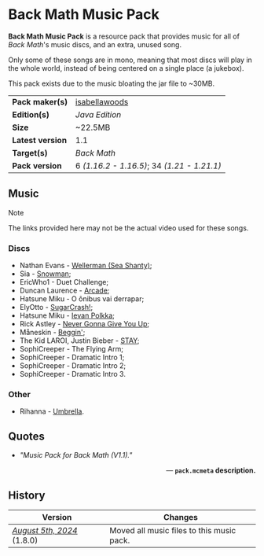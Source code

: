 # Back Math Music Pack
**Back Math Music Pack** is a resource pack that provides music for all of *Back Math*'s music discs, and an extra, unused song.

Only some of these songs are in mono, meaning that most discs will play in the whole world, instead of being centered on a single place (a jukebox).

This pack exists due to the music bloating the jar file to ~30MB.

| | |
|-|-|
| **Pack maker(s)** | [isabellawoods](https://github.com/isabellawoods) |
| **Edition(s)** | *Java Edition* |
| **Size** | ~22.5MB |
| **Latest version** | 1.1 |
| **Target(s)** | *Back Math* |
| **Pack version** | 6 *(1.16.2 - 1.16.5)*; 34 *(1.21 - 1.21.1)* |

## Music
> [!NOTE]
> The links provided here may not be the actual video used for these songs.

### Discs
- Nathan Evans - [Wellerman (Sea Shanty)](https://youtu.be/D458Eaql_aQ?si=Xfxs1OPjG4-nHEcC);
- Sia - [Snowman](https://youtu.be/gset79KMmt0);
- EricWho1 - Duet Challenge;
- Duncan Laurence - [Arcade](https://youtu.be/QPzOeESWG5o?si=oXvsxlvmytyLtTJ8);
- Hatsune Miku - O ônibus vai derrapar;
- ElyOtto - [SugarCrash!](https://youtu.be/BJxudKhtd9c?si=bT_2xpEoPgMAFxc-);
- Hatsune Miku - [Ievan Polkka](https://youtu.be/widZEAJc0QM?si=0Is1FDm4HIfFo5xU);
- Rick Astley - [Never Gonna Give You Up](https://youtu.be/lYBUbBu4W08?si=LTB2VIxe4vSDD94M);
- Måneskin - [Beggin'](https://youtu.be/ZWKpPDI1M-o?si=upmhbIcBU7RLoA4N);
- The Kid LAROI, Justin Bieber - [STAY](https://youtu.be/XfEMj-z3TtA?si=xfSN_yxeiiPET0Dn);
- SophiCreeper - The Flying Arm;
- SophiCreeper - Dramatic Intro 1;
- SophiCreeper - Dramatic Intro 2;
- SophiCreeper - Dramatic Intro 3.

### Other
- Rihanna - [Umbrella](https://youtu.be/xXD5tltX9Pg?si=M5xgBI5GZXqjuYeE).

## Quotes
- *"Music Pack for Back Math (V1.1)."*
<div style="text-align: right;">

— **`pack.mcmeta` description.**</div>

## History
| Version | Changes |
|---------|---------|
| [*August 5th, 2024*](/Back%20Math/Changelogs/1.8%20Beta%20Dev%20-%2005-08-24/Changelog%2005-08-24.md) (1.8.0) | Moved all music files to this music pack. |